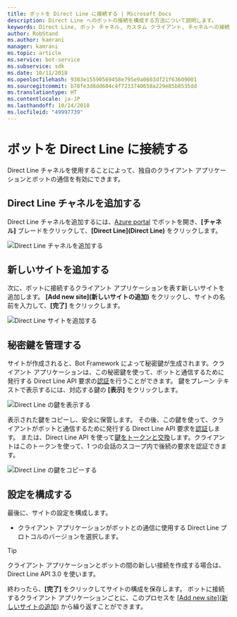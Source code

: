 ```yaml
---
title: ボットを Direct Line に接続する | Microsoft Docs
description: Direct Line へのボットの接続を構成する方法について説明します。
keywords: Direct Line, ボット チャネル, カスタム クライアント, チャネルへの接続, 構成
author: RobStand
ms.author: kamrani
manager: kamrani
ms.topic: article
ms.service: bot-service
ms.subservice: sdk
ms.date: 10/11/2018
ms.openlocfilehash: 9383e15590569458e795e9a0603df21f63609001
ms.sourcegitcommit: b78fe3d8dd604c4f7233740658a229e85b8535dd
ms.translationtype: HT
ms.contentlocale: ja-JP
ms.lasthandoff: 10/24/2018
ms.locfileid: "49997739"
---
```

# <a name="connect-a-bot-to-direct-line"></a>ボットを Direct Line に接続する

Direct Line チャネルを使用することによって、独自のクライアント アプリケーションとボットの通信を有効にできます。 

## <a name="add-the-direct-line-channel"></a>Direct Line チャネルを追加する

Direct Line チャネルを追加するには、[Azure portal](https://portal.azure.com/) でボットを開き、**[チャネル]** ブレードをクリックして、**[Direct Line]\(Direct Line\)** をクリックします。

![Direct Line チャネルを追加する](~/media/bot-service-channel-connect-directline/directline-addchannel.png)

## <a name="add-new-site"></a>新しいサイトを追加する

次に、ボットに接続するクライアント アプリケーションを表す新しいサイトを追加します。 **[Add new site]\(新しいサイトの追加\)** をクリックし、サイトの名前を入力して、**[完了]** をクリックします。

![Direct Line サイトを追加する](~/media/bot-service-channel-connect-directline/directline-addsite.png)

## <a name="manage-secret-keys"></a>秘密鍵を管理する

サイトが作成されると、Bot Framework によって秘密鍵が生成されます。クライアント アプリケーションは、この秘密鍵を使って、ボットと通信するために発行する Direct Line API 要求の[認証](~/rest-api/bot-framework-rest-direct-line-3-0-authentication.md)を行うことができます。 鍵をプレーン テキストで表示するには、対応する鍵の **[表示]** をクリックします。

![Direct Line の鍵を表示する](~/media/bot-service-channel-connect-directline/directline-showkey.png)

表示された鍵をコピーし、安全に保管します。 その後、この鍵を使って、クライアントがボットと通信するために発行する Direct Line API 要求を[認証](~/rest-api/bot-framework-rest-direct-line-3-0-authentication.md)します。
または、Direct Line API を使って[鍵をトークンと交換](~/rest-api/bot-framework-rest-direct-line-3-0-authentication.md#generate-token)します。クライアントはこのトークンを使って、1 つの会話のスコープ内で後続の要求を認証できます。

![Direct Line の鍵をコピーする](~/media/bot-service-channel-connect-directline/directline-copykey.png)

## <a name="configure-settings"></a>設定を構成する

最後に、サイトの設定を構成します。

- クライアント アプリケーションがボットとの通信に使用する Direct Line プロトコルのバージョンを選択します。

> [!TIP]
> クライアント アプリケーションとボットの間の新しい接続を作成する場合は、Direct Line API 3.0 を使います。

終わったら、**[完了]** をクリックしてサイトの構成を保存します。 ボットに接続するクライアント アプリケーションごとに、このプロセスを [[Add new site]\(新しいサイトの追加\)](#add-new-site) から繰り返すことができます。

